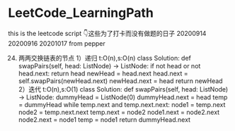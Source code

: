 # LeetCode_LearningPath
this is the leetcode script
👇这些为了打卡而没有做题的日子
20200914
20200916
20201017
from pepper

24. 两两交换链表的节点
1）递归 t:O(n),s:O(n)
class Solution:
    def swapPairs(self, head: ListNode) -> ListNode:
        if not head or not head.next:
            return head
        newHead = head.next
        head.next = self.swapPairs(newHead.next)
        newHead.next = head
        return newHead
2）迭代 t:O(n),s:O(1)
class Solution:
    def swapPairs(self, head: ListNode) -> ListNode:
        dummyHead = ListNode(0)
        dummyHead.next = head
        temp = dummyHead
        while temp.next and temp.next.next:
            node1 = temp.next
            node2 = temp.next.next
            temp.next = node2
            node1.next = node2.next
            node2.next = node1
            temp = node1
        return dummyHead.next
